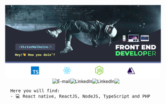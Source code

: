 <div>
  <a target="_blank" href="https://www.linkedin.com/in/victormalheiro/">
    <img src="https://github.com/VictorhMalheiro/VictorhMalheiro/blob/master/GitHubCAPA.png?raw=true" />
  </a>
</div>
<a alt="Need a website, e-commerce or app?" href="https://virtualmake.net/">
<img align="right" src="https://virtualmake.net/wp-content/uploads/2019/01/LogoVirtualMake-Gradiente-1024x1024.png" width="150"/></a>

<a href="https://github.com/VictorhMalheiro/">
<img align="right" alt="LinkedIn" src="https://img.shields.io/github/followers/VictorhMalheiro?label=Follow%20me&style=social"/>
</a>

<a href="https://www.linkedin.com/in/victormalheiro/">
<img align="right" alt="LinkedIn" src="https://img.shields.io/badge/Linkedin-Follow-blue"/>
</a>

<a href="mailto:victorhugbarretos@gmail.com">
<img align="right" alt="E-mail" src="https://img.shields.io/badge/-How%20to%20reach%20me-green"/>
</a>

<br/>
<pre>
  Here you will find:
  - 💻 React native, ReactJS, NodeJS, TypeScript and PHP
</pre>
